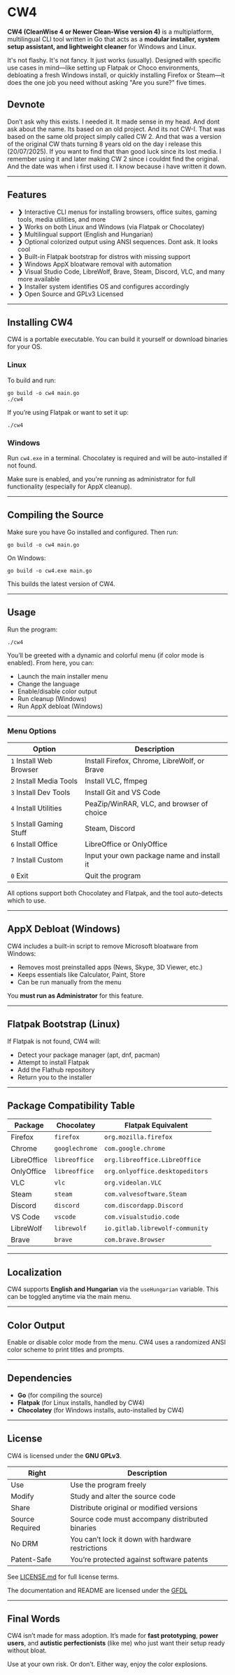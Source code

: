 # CW4

**CW4 (CleanWise 4 or Newer Clean-Wise version 4)** is a multiplatform, multilingual CLI tool written in Go that acts as a **modular installer, system setup assistant, and lightweight cleaner** for Windows and Linux.

It's not flashy. It's not fancy. It just works (usually). Designed with specific use cases in mind—like setting up Flatpak or Choco environments, debloating a fresh Windows install, or quickly installing Firefox or Steam—it does the one job you need without asking "Are you sure?" five times.

## Devnote

Don’t ask why this exists. I needed it. It made sense in my head. And dont ask about the name. Its based on an old project. And its not CW-I. That was based on the same old project simply called CW 2. And that was a version of the original CW thats turning 8 years old on the day i release this (20/07/2025). If you want to find that than good luck since its lost media. I remember using it and later making CW 2 since i couldnt find the original. And the date was when i first used it. I know because i have written it down.

---

## Features

* ❯ Interactive CLI menus for installing browsers, office suites, gaming tools, media utilities, and more
* ❯ Works on both Linux and Windows (via Flatpak or Chocolatey)
* ❯ Multilingual support (English and Hungarian)
* ❯ Optional colorized output using ANSI sequences. Dont ask. It looks cool
* ❯ Built-in Flatpak bootstrap for distros with missing support
* ❯ Windows AppX bloatware removal with  automation
* ❯ Visual Studio Code, LibreWolf, Brave, Steam, Discord, VLC, and many more available
* ❯ Installer system identifies OS and configures accordingly
* ❯ Open Source and GPLv3 Licensed

---

## Installing CW4

CW4 is a portable executable. You can build it yourself or download binaries for your OS.

### Linux

To build and run:

```
go build -o cw4 main.go
./cw4
```

If you’re using Flatpak or want to set it up:

```
./cw4
```

### Windows

Run `cw4.exe` in a terminal. Chocolatey is required and will be auto-installed if not found.

Make sure  is enabled, and you're running as administrator for full functionality (especially for AppX cleanup).

---

## Compiling the Source

Make sure you have Go installed and configured. Then run:

```
go build -o cw4 main.go
```

On Windows:

```
go build -o cw4.exe main.go
```

This builds the latest version of CW4.

---

## Usage

Run the program:

```
./cw4
```

You’ll be greeted with a dynamic and colorful menu (if color mode is enabled). From here, you can:

* Launch the main installer menu
* Change the language
* Enable/disable color output
* Run cleanup (Windows)
* Run AppX debloat (Windows)

---

### Menu Options

| Option                   | Description                                  |
| ------------------------ | -------------------------------------------- |
| `1` Install Web Browser  | Install Firefox, Chrome, LibreWolf, or Brave |
| `2` Install Media Tools  | Install VLC, ffmpeg                          |
| `3` Install Dev Tools    | Install Git and VS Code                      |
| `4` Install Utilities    | PeaZip/WinRAR, VLC, and browser of choice    |
| `5` Install Gaming Stuff | Steam, Discord                               |
| `6` Install Office       | LibreOffice or OnlyOffice                    |
| `7` Install Custom       | Input your own package name and install it   |
| `0` Exit                 | Quit the program                             |

All options support both Chocolatey and Flatpak, and the tool auto-detects which to use.

---

## AppX Debloat (Windows)

CW4 includes a built-in script to remove Microsoft bloatware from Windows:

* Removes most preinstalled apps (News, Skype, 3D Viewer, etc.)
* Keeps essentials like Calculator, Paint, Store
* Can be run manually from the menu

You **must run as Administrator** for this feature.

---

## Flatpak Bootstrap (Linux)

If Flatpak is not found, CW4 will:

* Detect your package manager (apt, dnf, pacman)
* Attempt to install Flatpak
* Add the Flathub repository
* Return you to the installer

---

## Package Compatibility Table

| Package     | Chocolatey     | Flatpak Equivalent              |
| ----------- | -------------- | ------------------------------- |
| Firefox     | `firefox`      | `org.mozilla.firefox`           |
| Chrome      | `googlechrome` | `com.google.chrome`             |
| LibreOffice | `libreoffice`  | `org.libreoffice.LibreOffice`   |
| OnlyOffice  | `libreoffice`  | `org.onlyoffice.desktopeditors` |
| VLC         | `vlc`          | `org.videolan.VLC`              |
| Steam       | `steam`        | `com.valvesoftware.Steam`       |
| Discord     | `discord`      | `com.discordapp.Discord`        |
| VS Code     | `vscode`       | `com.visualstudio.code`         |
| LibreWolf   | `librewolf`    | `io.gitlab.librewolf-community` |
| Brave       | `brave`        | `com.brave.Browser`             |

---

## Localization

CW4 supports **English and Hungarian** via the `useHungarian` variable. This can be toggled anytime via the main menu.

---

## Color Output

Enable or disable color mode from the menu. CW4 uses a randomized ANSI color scheme to print titles and prompts.

---

## Dependencies

* **Go** (for compiling the source)
* **Flatpak** (for Linux installs, handled by CW4)
* **Chocolatey** (for Windows installs, auto-installed by CW4)

---

## License

CW4 is licensed under the **GNU GPLv3**.

| Right           | Description                                       |
| --------------- | ------------------------------------------------- |
| Use             | Use the program freely                            |
| Modify          | Study and alter the source code                   |
| Share           | Distribute original or modified versions          |
| Source Required | Source code must accompany distributed binaries   |
| No DRM          | You can’t lock it down with hardware restrictions |
| Patent-Safe     | You’re protected against software patents         |

See [LICENSE.md](LICENSE.md) for full license terms.

The documentation and README are licensed under the [GFDL](fdl.md)

---


## Final Words

CW4 isn’t made for mass adoption. It’s made for **fast prototyping**, **power users**, and **autistic perfectionists** (like me) who just want their setup ready without bloat.

Use at your own risk. Or don’t.
Either way, enjoy the color explosions.
